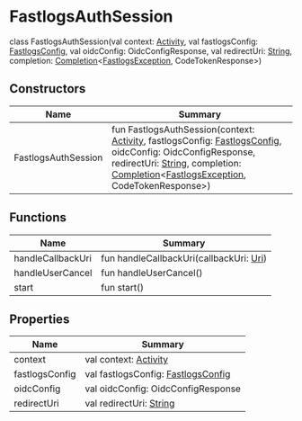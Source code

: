 # FastlogsAuthSession

class FastlogsAuthSession(val context: [Activity](https://developer.android.com/reference/kotlin/android/app/Activity.html), val fastlogsConfig: [FastlogsConfig](../../io.fastlogs.sdk.android.type/-fastlogs-config/index.md), val oidcConfig: OidcConfigResponse, val redirectUri: [String](https://kotlinlang.org/api/latest/jvm/stdlib/kotlin/-string/index.html), completion: [Completion](../../io.fastlogs.sdk.android.completion/-completion/index.md)&lt;[FastlogsException](../../io.fastlogs.sdk.android.exception/-fastlogs-exception/index.md), CodeTokenResponse&gt;)

## Constructors

| Name             | Summary                                                                                                                                                                                                                                                                                                                                                                                                                                                                                                                                 |
| ---------------- | --------------------------------------------------------------------------------------------------------------------------------------------------------------------------------------------------------------------------------------------------------------------------------------------------------------------------------------------------------------------------------------------------------------------------------------------------------------------------------------------------------------------------------------- |
| FastlogsAuthSession | fun FastlogsAuthSession(context: [Activity](https://developer.android.com/reference/kotlin/android/app/Activity.html), fastlogsConfig: [FastlogsConfig](../../io.fastlogs.sdk.android.type/-fastlogs-config/index.md), oidcConfig: OidcConfigResponse, redirectUri: [String](https://kotlinlang.org/api/latest/jvm/stdlib/kotlin/-string/index.html), completion: [Completion](../../io.fastlogs.sdk.android.completion/-completion/index.md)&lt;[FastlogsException](../../io.fastlogs.sdk.android.exception/-fastlogs-exception/index.md), CodeTokenResponse&gt;) |

## Functions

| Name              | Summary                                                                                                        |
| ----------------- | -------------------------------------------------------------------------------------------------------------- |
| handleCallbackUri | fun handleCallbackUri(callbackUri: [Uri](https://developer.android.com/reference/kotlin/android/net/Uri.html)) |
| handleUserCancel  | fun handleUserCancel()                                                                                         |
| start             | fun start()                                                                                                    |

## Properties

| Name        | Summary                                                                                           |
| ----------- | ------------------------------------------------------------------------------------------------- |
| context     | val context: [Activity](https://developer.android.com/reference/kotlin/android/app/Activity.html) |
| fastlogsConfig | val fastlogsConfig: [FastlogsConfig](../../io.fastlogs.sdk.android.type/-fastlogs-config/index.md)            |
| oidcConfig  | val oidcConfig: OidcConfigResponse                                                                |
| redirectUri | val redirectUri: [String](https://kotlinlang.org/api/latest/jvm/stdlib/kotlin/-string/index.html) |
